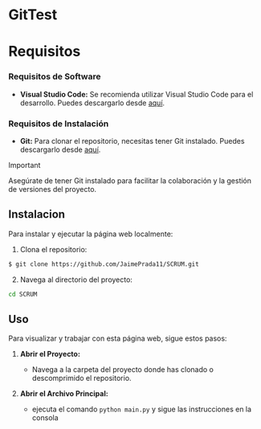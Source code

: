 # GitTest


# Requisitos

### Requisitos de Software

- **Visual Studio Code:** Se recomienda utilizar Visual Studio Code para el desarrollo. Puedes descargarlo desde [aquí](https://code.visualstudio.com/).
  
### Requisitos de Instalación

- **Git:** Para clonar el repositorio, necesitas tener Git instalado. Puedes descargarlo desde [aquí](https://git-scm.com/).

> [!IMPORTANT]
> Asegúrate de tener Git instalado para facilitar la colaboración y la gestión de versiones del proyecto.


## Instalacion
Para instalar y ejecutar la página web localmente:

   1. Clona el repositorio:
   ```bash
   $ git clone https://github.com/JaimePrada11/SCRUM.git
   ```
   2. Navega al directorio del proyecto:
   
   ```bash
   cd SCRUM
   ```

## Uso
Para visualizar y trabajar con esta página web, sigue estos pasos:
1. **Abrir el Proyecto:**
   - Navega a la carpeta del proyecto donde has clonado o descomprimido el repositorio.
     
2. **Abrir el Archivo Principal:**
   - ejecuta el comando `python main.py` y sigue las instrucciones en la consola


